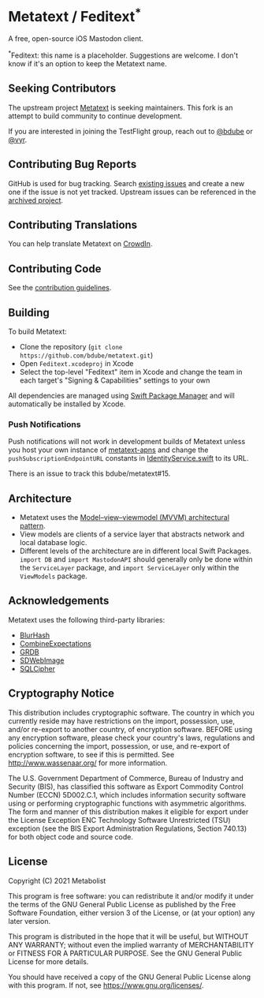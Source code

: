 # Metatext / Feditext<sup>*</sup>

A free, open-source iOS Mastodon client.

<sup>*</sup>Feditext: this name is a placeholder. Suggestions are welcome. I don't know if it's an option to keep the Metatext name.

## Seeking Contributors

The upstream project [Metatext](https://github.com/metabolist/metatext) is seeking maintainers.
This fork is an attempt to build community to continue development.

If you are interested in joining the TestFlight group,
reach out to
[@bdube](https://gotgoat.com/@bdube)
or
[@vyr](https://demon.social/@vyr).

## Contributing Bug Reports

GitHub is used for bug tracking.
Search [existing issues](https://github.com/bdube/metatext/issues) and create a new one if the issue is not yet tracked.
Upstream issues can be referenced in the [archived project](https://github.com/metabolist/metatext/issues).

## Contributing Translations

You can help translate Metatext on [CrowdIn](https://crowdin.com/project/metatext).

## Contributing Code

See the [contribution guidelines](https://github.com/metabolist/metatext/blob/main/CONTRIBUTING.md).

## Building

To build Metatext:

- Clone the repository (`git clone https://github.com/bdube/metatext.git`)
- Open `Feditext.xcodeproj` in Xcode
- Select the top-level "Feditext" item in Xcode and change the team in each target's "Signing & Capabilities" settings to your own

All dependencies are managed using [Swift Package Manager](https://swift.org/package-manager) and will automatically be installed by Xcode.

### Push Notifications

Push notifications will not work in development builds of Metatext unless you host your own instance of [metatext-apns](https://github.com/metabolist/metatext-apns) and change the `pushSubscriptionEndpointURL` constants in [IdentityService.swift](https://github.com/metabolist/metatext/blob/main/ServiceLayer/Sources/ServiceLayer/Services/IdentityService.swift) to its URL.

There is an issue to track this bdube/metatext#15.

## Architecture

- Metatext uses the [Model–view–viewmodel (MVVM) architectural pattern](https://en.wikipedia.org/wiki/Model–view–viewmodel).
- View models are clients of a service layer that abstracts network and local database logic.
- Different levels of the architecture are in different local Swift Packages. `import DB` and `import MastodonAPI` should generally only be done within the `ServiceLayer` package, and `import ServiceLayer` only within the `ViewModels` package.

## Acknowledgements

Metatext uses the following third-party libraries:

- [BlurHash](https://github.com/woltapp/blurhash)
- [CombineExpectations](https://github.com/groue/CombineExpectations)
- [GRDB](https://github.com/groue/GRDB.swift)
- [SDWebImage](https://github.com/SDWebImage/SDWebImage)
- [SQLCipher](https://github.com/sqlcipher/sqlcipher)

## Cryptography Notice

This distribution includes cryptographic software. The country in which you currently reside may have restrictions on the import, possession, use, and/or re-export to another country, of encryption software.
BEFORE using any encryption software, please check your country's laws, regulations and policies concerning the import, possession, or use, and re-export of encryption software, to see if this is permitted.
See <http://www.wassenaar.org/> for more information.

The U.S. Government Department of Commerce, Bureau of Industry and Security (BIS), has classified this software as Export Commodity Control Number (ECCN) 5D002.C.1, which includes information security software using or performing cryptographic functions with asymmetric algorithms.
The form and manner of this distribution makes it eligible for export under the License Exception ENC Technology Software Unrestricted (TSU) exception (see the BIS Export Administration Regulations, Section 740.13) for both object code and source code.

## License

Copyright (C) 2021 Metabolist

This program is free software: you can redistribute it and/or modify it under the terms of the GNU General Public License as published by the Free Software Foundation, either version 3 of the License, or (at your option) any later version.

This program is distributed in the hope that it will be useful, but WITHOUT ANY WARRANTY; without even the implied warranty of MERCHANTABILITY or FITNESS FOR A PARTICULAR PURPOSE.  See the GNU General Public License for more details.

You should have received a copy of the GNU General Public License along with this program.  If not, see <https://www.gnu.org/licenses/>.
